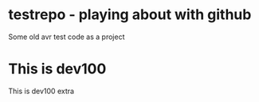 # testrepo - playing about with github
Some old avr test code as a project


This is dev100
==============



This is dev100 extra

